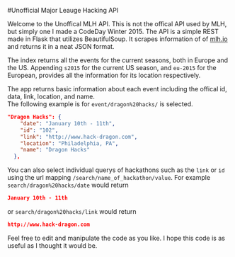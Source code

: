 #Unofficial Major Leauge Hacking API

Welcome to the Unoffical MLH API. This is not the offical API used by MLH, but simply one I made a CodeDay Winter 2015.
The API is a simple REST made in Flask that utilizes BeautifulSoup. It scrapes information of of [mlh.io](http://mlh.io) and returns it in a neat JSON format. 

The index returns all the events for the current seasons, both in Europe and the US. Appending `s2015` for the current US season, and `eu-2015` for the European, provides all the information for its location respectively. 

The app returns basic information about each event including the offical id, data, link, location, and name.  
The following example is for `event/dragon%20hacks/` is selected. 

``` json
"Dragon Hacks": {
    "date": "January 10th - 11th",
    "id": "102",
    "link": "http://www.hack-dragon.com",
    "location": "Philadelphia, PA",
    "name": "Dragon Hacks"
  },
  ```
  You can also select individual querys of hackathons such as the `link` or `id` using the url mapping `/search/name_of_hackathon/value`. For example `search/dragon%20hacks/date` would return  
  ``` json
  January 10th - 11th
 ```
 
 or `search/dragon%20hacks/link` would return  
 ``` json
 http://www.hack-dragon.com
 ```
  
  
  Feel free to edit and manipulate the code as you like. I hope this code is as useful as I thought it would be. 
